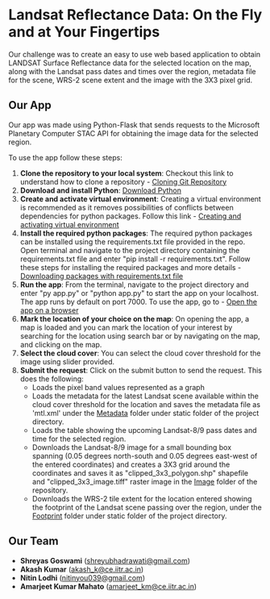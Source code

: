 # **Landsat Reflectance Data: On the Fly and at Your Fingertips**

Our challenge was to create an easy to use web based application to obtain LANDSAT Surface Reflectance data for the selected location on the map, along with the Landsat pass dates and times over the region, metadata file for the scene, WRS-2 scene extent and the image with the 3X3 pixel grid.

## **Our App**
Our app was made using Python-Flask that sends requests to the Microsoft Planetary Computer STAC API for obtaining the image data for the selected region. 

To use the app follow these steps: 
1. **Clone the repository to your local system**: Checkout this link to understand how to clone a repository - [Cloning Git Repository](https://docs.github.com/en/repositories/creating-and-managing-repositories/cloning-a-repository)
2. **Download and install Python**: [Download Python](https://www.python.org/downloads/)
3. **Create and activate virtual environment**: Creating a virtual environment is recommended as it removes possibilities of conflicts between dependencies for python packages. Follow this link - [Creating and activating virtual environment](https://python.land/virtual-environments/virtualenv)
4. **Install the required python packages**: The required python packages can be installed using the requirements.txt file provided in the repo. Open terminal and navigate to the project directory containing the requirements.txt file and enter "pip install -r requirements.txt". Follow these steps for installing the required packages and more details - [Downloading packages with requirements.txt file](https://www.geeksforgeeks.org/how-to-install-python-packages-with-requirements-txt/)
5. **Run the app**: From the terminal, navigate to the project directory and enter "py app.py" or "python app.py" to start the app on your localhost. The app runs by default on port 7000. To use the app, go to - [Open the app on a browser](http://127.0.0.1:7000/request/)
6. **Mark the location of your choice on the map**: On opening the app, a map is loaded and you can mark the location of your interest by searching for the location using search bar or by navigating on the map, and clicking on the map.
7. **Select the cloud cover**: You can select the cloud cover threshold for the image using slider provided.
8. **Submit the request**: Click on the submit button to send the request. This does the following:
   -  Loads the pixel band values represented as a graph
   -  Loads the metadata for the latest Landsat scene available within the cloud cover threshold for the location and saves the metadata file as 'mtl.xml' under the [Metadata](static/Metadata/) folder under static folder of the project directory.
   -  Loads the table showing the upcoming Landsat-8/9 pass dates and time for the selected region.
   -  Downloads the Landsat-8/9 image for a small bounding box spanning (0.05 degrees north-south and 0.05 degrees east-west of the entered coordinates) and creates a 3X3 grid around the coordinates and saves it as "clipped_3x3_polygon.shp" shapefile and "clipped_3x3_image.tiff" raster image in the [Image](static/Image) folder of the repository.
   -  Downloads the WRS-2 tile extent for the location entered showing the footprint of the Landsat scene passing over the region, under the [Footprint](static/Footprint) folder under static folder of the project directory.

## **Our Team**
- **Shreyas Goswami** (shreyubhadrawati@gmail.com)
- **Akash Kumar** (akash_k@ce.iitr.ac.in)
- **Nitin Lodhi** (nitinyou039@gmail.com)
- **Amarjeet Kumar Mahato** (amarjeet_km@ce.iitr.ac.in)
   
